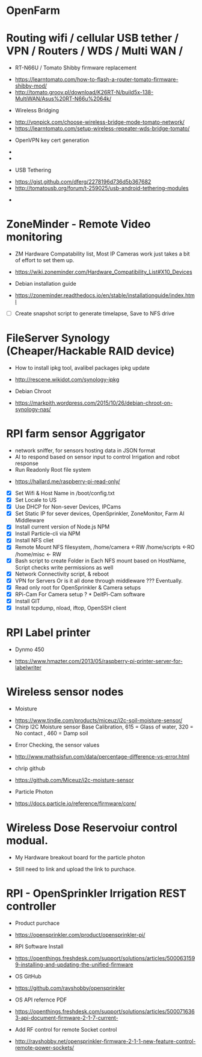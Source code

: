 # OpenFarm

# Routing wifi / cellular USB tether / VPN / Routers / WDS / Multi WAN / 
- RT-N66U / Tomato Shibby firmware replacement
 * https://learntomato.com/how-to-flash-a-router-tomato-firmware-shibby-mod/
 * http://tomato.groov.pl/download/K26RT-N/build5x-138-MultiWAN/Asus%20RT-N66u%2064k/
- Wireless Bridging
 * http://vpnpick.com/choose-wireless-bridge-mode-tomato-network/
 * https://learntomato.com/setup-wireless-repeater-wds-bridge-tomato/
- OpenVPN key cert generation
 *
 *
- USB Tethering
 * https://gist.github.com/dferg/2278196d736d5b367682
 * http://tomatousb.org/forum/t-259025/usb-android-tethering-modules
-


# ZoneMinder - Remote Video monitoring
- ZM Hardware Compatability list,  Most IP Cameras work just takes a bit of effort to set them up.
 * https://wiki.zoneminder.com/Hardware_Compatibility_List#X10_Devices
- Debian installation guide
 * https://zoneminder.readthedocs.io/en/stable/installationguide/index.html
- [ ] Create snapshot script to generate timelapse, Save to NFS drive

# FileServer Synology (Cheaper/Hackable RAID device)
- How to install ipkg tool, avalibel packages ipkg update
 * http://rescene.wikidot.com/synology-ipkg
- Debian Chroot
 * https://markpith.wordpress.com/2015/10/26/debian-chroot-on-synology-nas/

# RPI farm sensor Aggrigator
- network sniffer, for sensors hosting data in JSON format
- AI to respond based on sensor input to control Irrigation and robot response
- Run Readonly Root file system
 * https://hallard.me/raspberry-pi-read-only/
- [x] Set Wifi & Host Name in /boot/config.txt
- [x] Set Locale to US
- [x] Use DHCP for Non-sever Devices, IPCams
- [x] Set Static IP for sever devices, OpenSprinkler, ZoneMonitor, Farm AI Middleware
- [x] Install current version of Node.js NPM
- [x] Install Particle-cli  via NPM
- [x] Install NFS cliet
- [x] Remote Mount NFS filesystem, /home/camera <-RW /home/scripts <-RO /home/misc <- RW 
- [x] Bash script to create Folder in Each NFS mount based on HostName, Script checks write permissions as well
- [x] Network Connectivity script, & reboot
- [x] VPN for Servers Or is it all done through middleware ??? Eventually.
- [x] Read only root for OpenSprinkler & Camera setups
- [x] RPi-Cam For Camera setup ?  * DeitPi-Cam software
- [x] Install GIT
- [x] Install tcpdump, nload, iftop, OpenSSH client

# RPI Label printer 
- Dynmo 450
 * https://www.hmazter.com/2013/05/raspberry-pi-printer-server-for-labelwriter

# Wireless sensor nodes
- Moisture
 * https://www.tindie.com/products/miceuz/i2c-soil-moisture-sensor/
  * Chirp I2C Moisture sensor Base Calibration,  615 = Glass of water, 320 = No contact , 460 = Damp soil
 - Error Checking, the sensor values
  * http://www.mathsisfun.com/data/percentage-difference-vs-error.html
- chrip github
 * https://github.com/Miceuz/i2c-moisture-sensor
- Particle Photon
 * https://docs.particle.io/reference/firmware/core/

# Wireless Dose Reservoiur control modual.
- My Hardware breakout board for the particle photon
 * Still need to link and upload the link to purchace.


# RPI - OpenSprinkler Irrigation REST controller  
- Product purchace
 * https://opensprinkler.com/product/opensprinkler-pi/
- RPI Software Install
 * https://openthings.freshdesk.com/support/solutions/articles/5000631599-installing-and-updating-the-unified-firmware
- OS GitHub
 * https://github.com/rayshobby/opensprinkler
- OS API refernce PDF
 * https://openthings.freshdesk.com/support/solutions/articles/5000716363-api-document-firmware-2-1-7-current-
- Add RF control for remote Socket control
 * http://rayshobby.net/opensprinkler-firmware-2-1-1-new-feature-control-remote-power-sockets/
